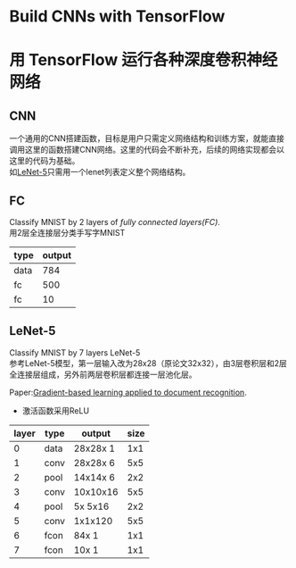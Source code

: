 # Build CNNs with TensorFlow
# 用 TensorFlow 运行各种深度卷积神经网络
## CNN
一个通用的CNN搭建函数，目标是用户只需定义网络结构和训练方案，就能直接调用这里的函数搭建CNN网络。这里的代码会不断补充，后续的网络实现都会以这里的代码为基础。  
如[LeNet-5](https://github.com/Code-0x00/tensorflow_cnn/blob/master/LeNet-5/LeNet_5_train.py)只需用一个lenet列表定义整个网络结构。
## FC
Classify MNIST by 2 layers of *fully connected layers(FC)*.  
用2层全连接层分类手写字MNIST

|type|output|
|----|----|
|data|784|
|fc|500|
|fc|10|
## LeNet-5
Classify MNIST by 7 layers LeNet-5  
参考LeNet-5模型，第一层输入改为28x28（原论文32x32），由3层卷积层和2层全连接层组成，另外前两层卷积层都连接一层池化层。  

Paper:[Gradient-based learning applied to document recognition](https://ieeexplore.ieee.org/document/726791/).
* 激活函数采用ReLU

|layer|type|output|size|
|----|----|----|----|
|0|data|28x28x 1|1x1|
|1|conv|28x28x 6|5x5|
|2|pool|14x14x 6|2x2|
|3|conv|10x10x16|5x5|
|4|pool| 5x 5x16|2x2|
|5|conv| 1x1x120|5x5|
|6|fcon|84x 1|1x1|
|7|fcon|10x 1|1x1|